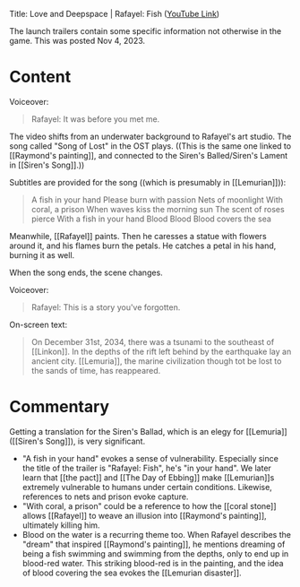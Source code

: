 Title: Love and Deepspace | Rafayel: Fish ([YouTube Link](https://www.youtube.com/watch?v=km-A0712YW0))

The launch trailers contain some specific information not otherwise in the game. This was posted Nov 4, 2023. 

# Content
Voiceover:
> Rafayel: It was before you met me.

The video shifts from an underwater background to Rafayel's art studio. The song called "Song of Lost" in the OST plays. ((This is the same one linked to [[Raymond's painting]], and connected to the Siren's Balled/Siren's Lament in [[Siren's Song]].))

Subtitles are provided for the song ((which is presumably in [[Lemurian]])):
> A fish in your hand
> Please burn with passion
> Nets of moonlight
> With coral, a prison
> When waves kiss the morning sun
> The scent of roses pierce
> With a fish in your hand
> Blood
> Blood
> Blood covers the sea

Meanwhile, [[Rafayel]] paints. Then he caresses a statue with flowers around it, and his flames burn the petals. He catches a petal in his hand, burning it as well.

When the song ends, the scene changes.

Voiceover:
> Rafayel: This is a story you've forgotten.

On-screen text:
> On December 31st, 2034, there was a tsunami to the southeast of [[Linkon]].
> In the depths of the rift left behind by the earthquake lay an ancient city.
> [[Lemuria]], the marine civilization though tot be lost to the sands of time, has reappeared.

# Commentary
Getting a translation for the Siren's Ballad, which is an elegy for [[Lemuria]] ([[Siren's Song]]), is very significant.
* "A fish in your hand" evokes a sense of vulnerability. Especially since the title of the trailer is "Rafayel: Fish", he's "in your hand". We later learn that [[the pact]] and [[The Day of Ebbing]] make [[Lemurian]]s extremely vulnerable to humans under certain conditions. Likewise, references to nets and prison evoke capture.
* "With coral, a prison" could be a reference to how the [[coral stone]] allows [[Rafayel]] to weave an illusion into [[Raymond's painting]], ultimately killing him.
* Blood on the water is a recurring theme too. When Rafayel describes the "dream" that inspired [[Raymond's painting]], he mentions dreaming of being a fish swimming and swimming from the depths, only to end up in blood-red water. This striking blood-red is in the painting, and the idea of blood covering the sea evokes the [[Lemurian disaster]].
